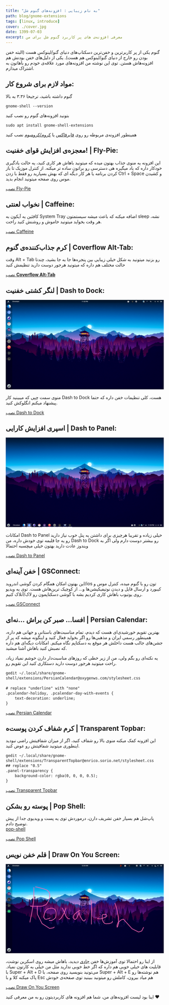```yaml
---
title: "به نام زیبایی : افزونه‌های گنوم شل"
path: blog/gnome-extensions
tags: [linux, introduce]
cover: ./cover.jpg
date: 1399-07-03
excerpt: معرفی افزونه‌ی های پر کاربرد گنوم شل برای من
---
```


گنوم یکی از پر کاربرترین و خفن‌ترین دسکتاپ‌های دنیای گنو/لینوکس هست (البته خفن بودن رو خارج از دنیای گنو/لینوکس هم هست). یکی از دلیل‌های خفن بودنش هم افزونه‌هاش هستن. توی این نوشته من افزونه‌های مورد علاقه‌ی خودم رو باهاتون به اشتراک میذارم.

مواد لازم برای شروع کار:
------------------------

گنوم داشته باشید، ترجیحا ۳.۳۶ به بالا

    gnome-shell --version

بتونید افزونه‌های گنوم رو نصب کنید

    sudo apt install gnome-shell-extensions

همینطور افزونه‌ی مربوطه رو روی [فایرفاکس](https://addons.mozilla.org/en-US/firefox/addon/gnome-shell-integration/) یا [کروم/کرومیوم](https://chrome.google.com/webstore/detail/gnome-shell-integration/gphhapmejobijbbhgpjhcjognlahblep?hl=en) نصب کنید

معجزه‌ی افزایش قوای خفنیت! | Fly-Pie:
-------------------------------------

این افزونه یه منوی جذاب بهتون میده که میتونید باهاش هر کاری کنید، یه حالت یادگیری خودکار داره که یاد میگیره هی دسترسی رو براتون ساده تر میکنه. از کنترل موزیک تا باز کردن برنامه یا هر کار دیگه ای که بهش بسپارید رو فقط با زدن Ctrl + Space و کشیدن موس روی صفحه میتونید انجام بدید.

[نصب Fly-Pie](https://extensions.gnome.org/extension/3433/fly-pie/)

نخواب لعنتی | Caffeine:
-----------------------

کافئین یه آیکون به System Tray اضافه میکنه که باعث میشه سیستمتون sleep نشه، هر وقت بخواید میتونید خاموش و روشنش کنید راحت.

[نصب Caffeine](https://extensions.gnome.org/extension/517/caffeine/)

کرم جذاب‌کننده‌ی گنوم | Coverflow Alt-Tab:
------------------------------------------

وقت Alt + Tab رو بزنید میتونید به شکل خیلی زیبایی بین پنجره‌ها جا به جا بشید، چندتا حالت مختلف هم داره که میتونید هرجور دوست دارید تنظیمش کنید

[نصب **Coverflow Alt-Tab**](https://extensions.gnome.org/extension/97/coverflow-alt-tab/)

لنگر کشتی خفنیت | Dash to Dock:
-------------------------------

![Dash to Dock](./Screenshot-from-2020-09-23-23-32-23-1024x576.png)

منوی سمت چپی که میبینید کار Dash to Dock هست، کلی تنظیمات خفن داره که حتما پیشنهاد میکنم انگلوکش کنید.

[نصب Dash to Dock](https://extensions.gnome.org/extension/307/dash-to-dock/)

اسپری افزایش کارایی | Dash to Panel:
------------------------------------

![Dash to Panel](./Screenshot-from-2020-09-23-23-39-11-1024x576.png)

امکانات Dash to Panel خیلی زیاده و تقریبا هرچیزی برای داشتن یه پنل خوب نیاز دارید رو یه جا قلبمه توی خودش داره، من Dash to Dock رو بیشتر دوست دارم ولی اگر به ویندوز عادت دارید بهتون خیلی میچسبه احتمالا

[نصب Dash to Panel](https://extensions.gnome.org/extension/1160/dash-to-panel/)

خفن آینه‌ای | GSConnect:
------------------------

این بهتون امکان همگام کردن گوشی اندروید/ios تون رو با گنوم میده، کنترل موس و کیبورد و ارسال فایل و دیدن نوتیفیکیشن‌ها و… از کوچیک ترین‌هاش هست. توی یه ویدیو روی یوتیوب باهاش کاری کردیم بشه با گوشی دسکتاپمون رو لاک/آنلاک کنیم.

[نصب GSConnect](https://extensions.gnome.org/extension/1319/gsconnect/)

افسا… صبر کن براش …نه‌ای | Persian Calendar:
--------------------------------------------

بهترین تقویم خورشیدی‌ای هست که دیدم، تمام مناسبت‌های باستانی و جهانی هم داره، همینطور رسمی ایران و مذهبی‌ها رو اگر بخواید فعال کنید و اینگونه میشه که پر از جشن‌های جالب هست داخلش هر موقع به دسکتاپم نگاه میکنم. امکانات دیگه‌ای هم داره که نصبش کنید باهاش آشنا میشید.

یه نکته‌ای رو بگم ولی، من از زیر خطی که روزهای مناسبت‌دار دارن خوشم نمیاد زیاد، راحت میتونید هرجور دوست دارید دستکاری کنید این تقویم رو.

    gedit ~/.local/share/gnome-shell/extensions/PersianCalendar@oxygenws.com/stylesheet.css
    
    # replace "underline" with "none"
    .pcalendar-holiday, .pcalendar-day-with-events {
        text-decoration: underline;
    }

[نصب Persian Calendar](https://extensions.gnome.org/extension/240/persian-calendar/)

کرم شفاف کردن پوست‌ه | Transparent Topbar:
------------------------------------------

این افزونه کمک میکنه منو‌ی بالا رو شفاف کنید، اگر از میزان شفافیتش راضی نبودید اینطوری میتونید شفافیتش رو عوض کنید.

    gedit ~/.local/share/gnome-shell/extensions/TransparentTopbar@enrico.sorio.net/stylesheet.css
    ## replace "0.5"
    .panel-transparency {
        background-color: rgba(0, 0, 0, 0.5);
    }

[نصب Transparent Topbar](https://extensions.gnome.org/extension/240/persian-calendar/)

پوسته رو بشکن | Pop Shell:
--------------------------

پاپ‌شل هم بسیار خفن تشریف دارن، درموردش توی یه پست و ویدیوی جدا از پیش توضیح دادم.  
[pop-shell](/blog/pop-shell)

[نصب Pop Shell](https://github.com/pop-os/shell#installation)

قلم خفن نویس | Draw On You Screen:
----------------------------------

![Draw On You Screen](./Screenshot-from-2020-09-24-00-24-15-1024x576.png)

از اینا رو احتمالا توی آموزش‌ها خفن [جادی](https://jadi.net) دیدید، باهاش میشه روی اسکرین نوشت، قابلیت های خیلی خوبی هم داره که اگر خط خوبی ندارید مثل من خیلی به کارتون نمیاد. با Super + Alt + D می‌تونید بنویسید روی صفحه، با Super + Alt + E هم نوشته‌ها رو پاک میکنه کلا و با Esc هم میاد بیرون، کاملش رو میتونید ببینید توی صفحه‌ی خودش

[نصب Draw On You Screen](https://extensions.gnome.org/extension/1683/draw-on-you-screen/)

اینا بود لیست افزونه‌های من، شما هم افزونه های کاربردیتون رو به من معرفی کنید ❤️
